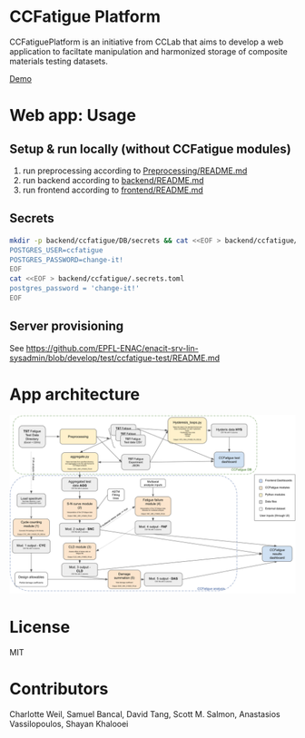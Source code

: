 # CCFatigue Platform

CCFatiguePlatform is an initiative from CCLab that aims to develop a web application to faciltate manipulation and harmonized storage of composite materials testing datasets.

[Demo](https://ccfatigue-test.epfl.ch/)

# Web app: Usage

## Setup & run locally (without CCFatigue modules)

1. run preprocessing according to [Preprocessing/README.md](Preprocessing/README.md)
2. run backend according to [backend/README.md](backend/README.md)
3. run frontend according to [frontend/README.md](frontend/README.md)

## Secrets

```bash
mkdir -p backend/ccfatigue/DB/secrets && cat <<EOF > backend/ccfatigue/DB/secrets/database.env
POSTGRES_USER=ccfatigue
POSTGRES_PASSWORD=change-it!
EOF
cat <<EOF > backend/ccfatigue/.secrets.toml
postgres_password = 'change-it!'
EOF
```

## Server provisioning

See https://github.com/EPFL-ENAC/enacit-srv-lin-sysadmin/blob/develop/test/ccfatigue-test/README.md

# App architecture

![flowchart_CCFATIGUE.png](flowchart_CCFATIGUE.png)

# License

MIT

# Contributors

Charlotte Weil, Samuel Bancal, David Tang, Scott M. Salmon, Anastasios Vassilopoulos, Shayan Khalooei
